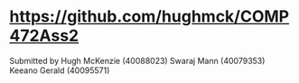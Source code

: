 # https://github.com/hughmck/COMP472Ass2

Submitted by 
Hugh McKenzie (40088023)
Swaraj Mann (40079353)
Keeano Gerald (40095571)
